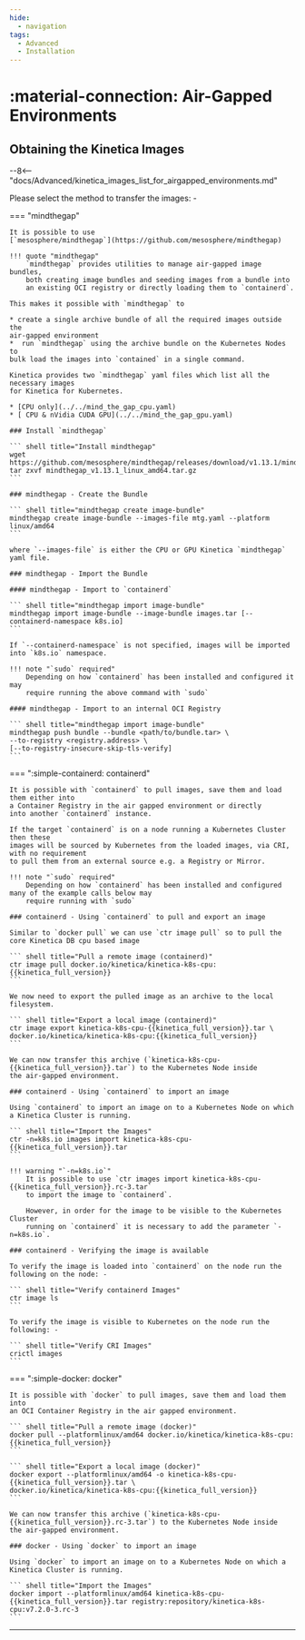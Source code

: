 ```yaml
---
hide:
  - navigation
tags:
  - Advanced
  - Installation
---
```

# :material-connection: Air-Gapped Environments

## Obtaining the Kinetica Images

--8<-- "docs/Advanced/kinetica_images_list_for_airgapped_environments.md"

Please select the method to transfer the images: -

=== "mindthegap"

    It is possible to use 
    [`mesosphere/mindthegap`](https://github.com/mesosphere/mindthegap)

    !!! quote "mindthegap"
        `mindthegap` provides utilities to manage air-gapped image bundles, 
        both creating image bundles and seeding images from a bundle into 
        an existing OCI registry or directly loading them to `containerd`.

    This makes it possible with `mindthegap` to

    * create a single archive bundle of all the required images outside the 
    air-gapped environment
    *  run `mindthegap` using the archive bundle on the Kubernetes Nodes to
    bulk load the images into `contained` in a single command.

    Kinetica provides two `mindthegap` yaml files which list all the necessary images
    for Kinetica for Kubernetes.

    * [CPU only](../../mind_the_gap_cpu.yaml)
    * [ CPU & nVidia CUDA GPU](../../mind_the_gap_gpu.yaml)

    ### Install `mindthegap`

    ``` shell title="Install mindthegap"
    wget https://github.com/mesosphere/mindthegap/releases/download/v1.13.1/mindthegap_v1.13.1_linux_amd64.tar.gz
    tar zxvf mindthegap_v1.13.1_linux_amd64.tar.gz
    ```

    ### mindthegap - Create the Bundle

    ``` shell title="mindthegap create image-bundle"
    mindthegap create image-bundle --images-file mtg.yaml --platform linux/amd64
    ```

    where `--images-file` is either the CPU or GPU Kinetica `mindthegap` yaml file.

    ### mindthegap - Import the Bundle
    
    #### mindthegap - Import to `containerd`

    ``` shell title="mindthegap import image-bundle"
    mindthegap import image-bundle --image-bundle images.tar [--containerd-namespace k8s.io]
    ```

    If `--containerd-namespace` is not specified, images will be imported into `k8s.io` namespace. 

    !!! note "`sudo` required"
        Depending on how `containerd` has been installed and configured it may
        require running the above command with `sudo`

    #### mindthegap - Import to an internal OCI Registry

    ``` shell title="mindthegap import image-bundle"
    mindthegap push bundle --bundle <path/to/bundle.tar> \
    --to-registry <registry.address> \
    [--to-registry-insecure-skip-tls-verify]
    ```

=== ":simple-containerd: containerd"

    It is possible with `containerd` to pull images, save them and load them either into 
    a Container Registry in the air gapped environment or directly 
    into another `containerd` instance. 
    
    If the target `containerd` is on a node running a Kubernetes Cluster then these
    images will be sourced by Kubernetes from the loaded images, via CRI, with no requirement 
    to pull them from an external source e.g. a Registry or Mirror.

    !!! note "`sudo` required"
        Depending on how `containerd` has been installed and configured many of the example calls below may
        require running with `sudo`

    ### containerd - Using `containerd` to pull and export an image

    Similar to `docker pull` we can use `ctr image pull` so to pull the core Kinetica DB cpu based image

    ``` shell title="Pull a remote image (containerd)"
    ctr image pull docker.io/kinetica/kinetica-k8s-cpu:{{kinetica_full_version}}
    ```

    We now need to export the pulled image as an archive to the local filesystem.

    ``` shell title="Export a local image (containerd)"
    ctr image export kinetica-k8s-cpu-{{kinetica_full_version}}.tar \
    docker.io/kinetica/kinetica-k8s-cpu:{{kinetica_full_version}}
    ```

    We can now transfer this archive (`kinetica-k8s-cpu-{{kinetica_full_version}}.tar`) to the Kubernetes Node inside 
    the air-gapped environment.

    ### containerd - Using `containerd` to import an image 

    Using `containerd` to import an image on to a Kubernetes Node on which a Kinetica Cluster is running.

    ``` shell title="Import the Images"
    ctr -n=k8s.io images import kinetica-k8s-cpu-{{kinetica_full_version}}.tar
    ```

    !!! warning "`-n=k8s.io`"
        It is possible to use `ctr images import kinetica-k8s-cpu-{{kinetica_full_version}}.rc-3.tar` 
        to import the image to `containerd`.

        However, in order for the image to be visible to the Kubernetes Cluster
        running on `containerd` it is necessary to add the parameter `-n=k8s.io`.

    ### containerd - Verifying the image is available

    To verify the image is loaded into `containerd` on the node run the following on the node: -

    ``` shell title="Verify containerd Images"
    ctr image ls
    ```

    To verify the image is visible to Kubernetes on the node run the following: -

    ``` shell title="Verify CRI Images"
    crictl images
    ```

=== ":simple-docker: docker"

    It is possible with `docker` to pull images, save them and load them into
    an OCI Container Registry in the air gapped environment.

    ``` shell title="Pull a remote image (docker)"
    docker pull --platformlinux/amd64 docker.io/kinetica/kinetica-k8s-cpu:{{kinetica_full_version}}
    ```

    ``` shell title="Export a local image (docker)"
    docker export --platformlinux/amd64 -o kinetica-k8s-cpu-{{kinetica_full_version}}.tar \
    docker.io/kinetica/kinetica-k8s-cpu:{{kinetica_full_version}}
    ```
    
    We can now transfer this archive (`kinetica-k8s-cpu-{{kinetica_full_version}}.rc-3.tar`) to the Kubernetes Node inside 
    the air-gapped environment.

    ### docker - Using `docker` to import an image 

    Using `docker` to import an image on to a Kubernetes Node on which a Kinetica Cluster is running.

    ``` shell title="Import the Images"
    docker import --platformlinux/amd64 kinetica-k8s-cpu-{{kinetica_full_version}}.tar registry:repository/kinetica-k8s-cpu:v7.2.0-3.rc-3
    ```

---
